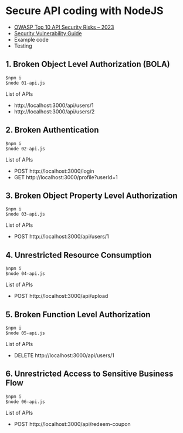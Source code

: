 # Secure API coding with NodeJS
* [OWASP Top 10 API Security Risks – 2023](https://github.com/up1/course-secure-coding/wiki/Workshop-::-OWASP-Top-10-API-Security-Risks-%E2%80%93-2023)
* [Security Vulnerability Guide](https://docs.levo.ai/vulnerabilities/v1/guide)
* Example code
* Testing


## 1. Broken Object Level Authorization (BOLA)
```
$npm i
$node 01-api.js
```

List of APIs
* http://localhost:3000/api/users/1
* http://localhost:3000/api/users/2

## 2. Broken Authentication
```
$npm i
$node 02-api.js
```

List of APIs
* POST http://localhost:3000/login
* GET http://localhost:3000/profile?userId=1

## 3. Broken Object Property Level Authorization
```
$npm i
$node 03-api.js
```

List of APIs
* POST http://localhost:3000/api/users/1

## 4. Unrestricted Resource Consumption
```
$npm i
$node 04-api.js
```

List of APIs
* POST http://localhost:3000/api/upload

## 5. Broken Function Level Authorization
```
$npm i
$node 05-api.js
```

List of APIs
* DELETE http://localhost:3000/api/users/1

## 6. Unrestricted Access to Sensitive Business Flow
```
$npm i
$node 06-api.js
```

List of APIs
* POST http://localhost:3000/api/redeem-coupon